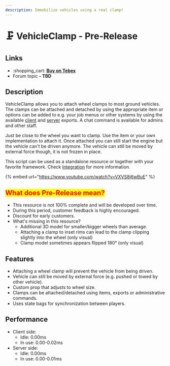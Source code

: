 ```yaml
---
description: Immobilize vehicles using a real clamp!
---
```


# 🗜️ VehicleClamp - Pre-Release

## Links

* :shopping\_cart: [**Buy on Tebex**](https://kiminazes-script-gems.tebex.io/package/6196972)
* Forum topic **- TBD**

## Description

VehicleClamp allows you to attach wheel clamps to most ground vehicles. The clamps can be attached and detached by using the appropriate item or options can be added to e.g. your job menus or other systems by using the available [client](https://docs.kiminaze.de/scripts/vehicleclamp/exports-client) and [server](https://docs.kiminaze.de/scripts/vehicleclamp/exports-server) exports. A chat command is available for admins and other staff.

Just be close to the wheel you want to clamp. Use the item or your own implementation to attach it. Once attached you can still start the engine but the vehicle can't be driven anymore. The vehicle can still be moved by external force though, it is not frozen in place.

This script can be used as a standalone resource or together with your favorite framework. Check [Integration](https://docs.kiminaze.de/scripts/vehicleclamp/integration) for more information.

{% embed url="https://www.youtube.com/watch?v=VXVS8j6wBuE" %}

## <mark style="color:red;">**What does Pre-Release mean?**</mark>

* This resource is not 100% complete and will be developed over time.
* During this period, customer feedback is highly encouraged.
* Discount for early customers.
* What's missing in this resource?
  * Additional 3D model for smaller/bigger wheels than average.
  * Attaching a clamp to inset rims can lead to the clamp clipping slightly into the wheel (only visual)
  * Clamp model sometimes appears flipped 180° (only visual)

## Features

* Attaching a wheel clamp will prevent the vehicle from being driven.
* Vehicle can still be moved by external force (e.g. pushed or towed by other vehicle).
* Custom prop that adjusts to wheel size.
* Clamps can be attached/detached using items, exports or administrative commands.
* Uses state bags for synchronization between players.

## Performance

* Client side:
  * Idle: 0.00ms
  * In use: 0.00-0.02ms
* Server side:
  * Idle: 0.00ms
  * In use: 0.00-0.01ms
